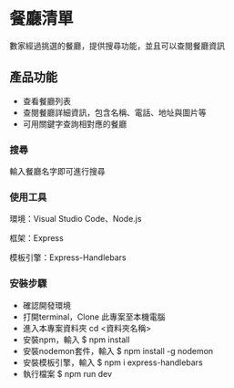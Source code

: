 # 餐廳清單
數家經過挑選的餐廳，提供搜尋功能，並且可以查閱餐廳資訊

## 產品功能
- 查看餐廳列表
- 查閱餐廳詳細資訊，包含名稱、電話、地址與圖片等
- 可用關鍵字查詢相對應的餐廳

### 搜尋
輸入餐廳名字即可進行搜尋

### 使用工具
環境：Visual Studio Code、Node.js

框架：Express

模板引擎：Express-Handlebars

### 安裝步驟

- 確認開發環境
- 打開terminal，Clone 此專案至本機電腦
- 進入本專案資料夾 cd <資料夾名稱>
- 安裝npm，輸入 $ npm install
- 安裝nodemon套件，輸入 $ npm install -g nodemon
- 安裝模板引擎，輸入 $ npm i express-handlebars
- 執行檔案 $ npm run dev

